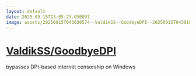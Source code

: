 ```yaml
---
layout: default
date: 2025-09-15T13:05:23.030091
image: assets/20250915T043630574--ValdikSS--GoodbyeDPI--20250915T043819313--cropped.png
---
```


# [ValdikSS/GoodbyeDPI](https://github.com/ValdikSS/GoodbyeDPI)

bypasses DPI-based internet censorship on Windows
